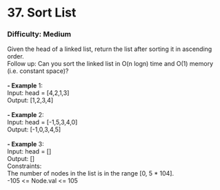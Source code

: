# 37. Sort List
### Difficulty: Medium
Given the head of a linked list, return the list after sorting it in ascending order. <br/> Follow up: Can you sort the linked list in O(n logn) time and O(1) memory (i.e. constant space)? <br/>   <br/><b>- Example</b> 1: <br/> Input: head = [4,2,1,3] <br/> Output: [1,2,3,4] <br/> <br/><b>- Example</b> 2: <br/> Input: head = [-1,5,3,4,0] <br/> Output: [-1,0,3,4,5] <br/> <br/><b>- Example</b> 3: <br/> Input: head = [] <br/> Output: [] <br/>   Constraints: <br/> The number of nodes in the list is in the range [0, 5 * 104]. <br/> -105 <= Node.val <= 105